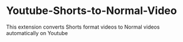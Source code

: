 # Youtube-Shorts-to-Normal-Video
This extension converts Shorts format videos to Normal videos automatically on Youtube
